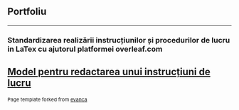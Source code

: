 ## Portfoliu

---

### Standardizarea realizării instrucțiunilor și procedurilor de lucru in LaTex cu ajutorul platformei overleaf.com

[Model pentru redactarea unui instrucțiuni de lucru](/p_1_latex_model.md)
---
<p style="font-size:11px">Page template forked from <a href="https://github.com/evanca/quick-portfolio">evanca</a></p>
<!-- Remove above link if you don't want to attibute -->
